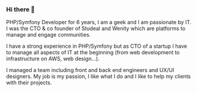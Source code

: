 ### Hi there 👋

PHP/Symfony Developer for 6 years, I am a geek and I am passionate by IT.
I was the CTO & co founder of Studeal and Wenity which are platforms to manage and engage communities.

I have a strong experience in PHP/Symfony but as CTO of a startup I have to manage all aspects of IT at the beginning (from web development to infrastructure on AWS, web design...).

I managed a team including front and back end engineers and UX/UI designers. My job is my passion, I like what I do and I like to help my clients with their projects.
